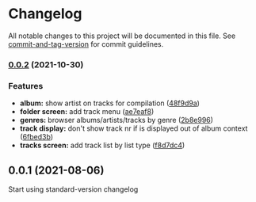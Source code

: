 # Changelog

All notable changes to this project will be documented in this file. See [commit-and-tag-version](https://github.com/absolute-version/commit-and-tag-version) for commit guidelines.

### [0.0.2](https://github.com-ffalt/ffalt/jampacked/compare/v0.0.1...v0.0.2) (2021-10-30)


### Features

* **album:** show artist on tracks for compilation ([48f9d9a](https://github.com-ffalt/ffalt/jampacked/commit/48f9d9af776f8380e26eac15d7cf6bc3c0bcbfb0))
* **folder screen:** add track menu ([ae7eaf8](https://github.com-ffalt/ffalt/jampacked/commit/ae7eaf80c292c94b5d1b679237d6bf860120a45c))
* **genres:** browser albums/artists/tracks by genre ([2b8e996](https://github.com-ffalt/ffalt/jampacked/commit/2b8e9969b4c67930db9530b11d95e280705ae191))
* **track display:** don't show track nr if is displayed out of album context ([6fbed3b](https://github.com-ffalt/ffalt/jampacked/commit/6fbed3b262b76628646604ad3b6ca990cfe7da0d))
* **tracks screen:** add track list by list type ([f8d7dc4](https://github.com-ffalt/ffalt/jampacked/commit/f8d7dc4f328ea3d96ec189b0376f2e4b5b9a40a9))

## 0.0.1 (2021-08-06)

Start using standard-version changelog

